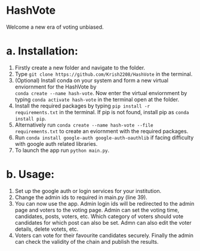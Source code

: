 # HashVote
Welcome a new era of voting unbiased.
# a. Installation:
1. Firstly create a new folder and navigate to the folder.
2. Type ```git clone https://github.com/Krish2208/HashVote``` in the terminal.
3. (Optional) Install conda on your system and form a new virtual enviornment for the HashVote by\
```conda create --name hash-vote```. Now enter the virtual enviornment by typing ```conda activate hash-vote``` in the terminal open at the folder.
4. Install the required packages by typing ```pip install -r requirements.txt``` in the terminal. If pip is not found, install pip as ```conda install pip```.
5. Alternatively run ```conda create --name hash-vote --file requirements.txt``` to create an eviornment with the required packages.
6. Run ```conda install google-auth google-auth-oauthlib``` if facing difficulty with google auth related libraries.
7. To launch the app run ```python main.py```.

# b. Usage:
1. Set up the google auth or login services for your institution.
2. Change the admin ids to required in main.py (line 39).
3. You can now use the app. Admin login ids will be redirected to the admin page and voters to the voting page. Admin can set the voting time, candidates, posts, voters, etc. Which category of voters should vote candidates for which post can also be set. Admn can also edit the voter details, delete votets, etc. 
4. Voters can vote for their favourite candidates securely. Finally the admin can check the validity of the chain and publish the results.
